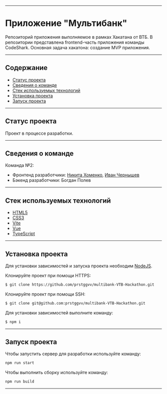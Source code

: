 ___
# Приложение "Мультибанк"
Репозиторий приложения выполняемое в рамках Хакатана от ВТБ. В репозитории представлена frontend-часть приложения команды CodeShark. Основная задача хакатона: создание MVP приложения.
___

## Содержание
- [Статус проекта](#статус-проекта)
- [Сведения о команде](#сведения-о-команде)
- [Стек используемых технологий](#стек-используемых-технологий)
- [Установка проекта](#установка-проекта)
- [Запуск проекта](#запуск-проекта)
___

## Статус проекта
Проект в процессе разработки.
___

## Сведения о команде
Команда №2:
- Фронтенд разработчики: [Никита Хоменко](https://github.com/NikitKhom), [Иван Чернышев](https://github.com/prstggvv)
- Бэкенд разработчики: Богдан Полев
___

## Стек используемых технологий
- [HTML5](https://dev.w3.org/html5/spec-LC/)
- [CSS3](https://www.w3.org/Style/CSS/)
- [Vite](https://vite.org/)
- [Vue](https://vue.dev/)
- [TypeScript](https://www.typescriptlang.org/)
___

## Установка проекта
Для установки зависимостей и запуска проекта необходим [NodeJS](https://nodejs.org/en).  

Клонируйте проект при помощи HTTPS:
```sh
$ git clone https://github.com/prstggvv/multibank-VTB-Hackathon.git
```

Клонируйте проект при помощи SSH:
```sh
$ git clone git@github.com:prstggvv/multibank-VTB-Hackathon.git
```

Для установки зависимостей выполните команду:
```sh
$ npm i
```
___

## Запуск проекта
Чтобы запустить сервер для разработки используйте команду:
```sh
npm run start
```

Чтобы выполнить сборку используйте команду: 
```sh
npm run build
```
___